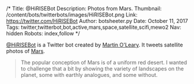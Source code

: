 /*
Title: @HiRISEBot
Description: Photos from Mars.
Thumbnail: /content/bots/twitterbots/images/HiRISEBot.png
Link: https://twitter.com/HiRISEBot
Author: botsheeter.py
Date: October 11, 2017
Tags: twitter,twitterbot,bot,active,mars,space,satellite,scifi,mewo2
Nav: hidden
Robots: index,follow
*/

[@HiRISEBot](https://twitter.com/HiRISEBot) is a Twitter bot created by [Martin O'Leary](https://twitter.com/mewo2). It tweets satellite photos of [Mars](https://en.wikipedia.org/wiki/Mars).

> The popular conception of Mars is of a uniform red desert. I wanted to challenge that a bit by showing the variety of landscapes on the planet, some with earthly analogues, and some without.
